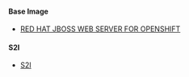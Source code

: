 #### Base Image

- [RED HAT JBOSS WEB SERVER FOR OPENSHIFT](https://access.redhat.com/documentation/en-us/red_hat_jboss_web_server/3.1/html-single/red_hat_jboss_web_server_for_openshift/index)

#### S2I
- [S2I](https://docs.openshift.com/container-platform/3.11/creating_images/s2i.html)